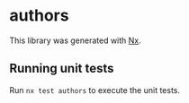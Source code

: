# authors

This library was generated with [Nx](https://nx.dev).

## Running unit tests

Run `nx test authors` to execute the unit tests.
